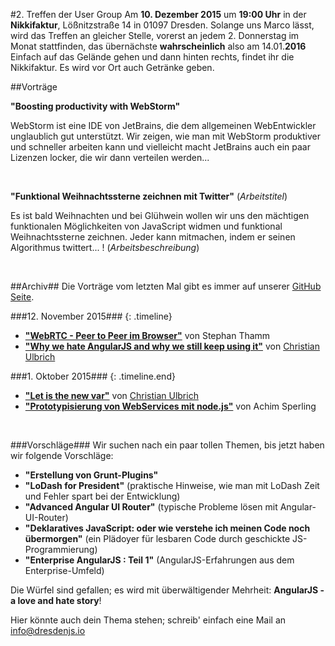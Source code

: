 #2. Treffen der User Group
Am **10. Dezember 2015** um **19:00 Uhr** in der **Nikkifaktur**, Lößnitzstraße 14 in 01097 Dresden. Solange uns Marco lässt, wird das Treffen an gleicher Stelle, vorerst an jedem 2. Donnerstag im Monat stattfinden, das übernächste **wahrscheinlich** also am 14.01.**2016**
Einfach auf das Gelände gehen und dann hinten rechts, findet ihr die Nikkifaktur. Es wird vor Ort auch Getränke geben.

##Vorträge

**"Boosting productivity with WebStorm"** 

WebStorm ist eine IDE von JetBrains, die dem allgemeinen WebEntwickler unglaublich gut unterstützt. Wir zeigen, wie man mit WebStorm produktiver und schneller arbeiten kann und vielleicht macht JetBrains auch ein paar Lizenzen locker, die wir dann verteilen werden...

&#160;

**"Funktional Weihnachtssterne zeichnen mit Twitter"** (*Arbeitstitel*)

Es ist bald Weihnachten und bei Glühwein wollen wir uns den mächtigen funktionalen Möglichkeiten von JavaScript widmen und funktional Weihnachtssterne zeichnen. Jeder kann mitmachen, indem er seinen Algorithmus twittert... ! (*Arbeitsbeschreibung*)

&#160;

##Archiv##
Die Vorträge vom letzten Mal gibt es immer auf unserer [GitHub Seite](https://github.com/dresdenjs/).

<!--
###10. Dezember 2015###
{: .timeline}

* **["WebRTC - Peer to Peer im Browser"](https://...)** von Stephan Thamm
* **["Why we hate AngularJS and why we still keep using it"](https://...)** von [Christian Ulbrich](mailto:christian@dresdenjs.io)
-->

###12. November 2015###
{: .timeline}

* **["WebRTC - Peer to Peer im Browser"](https://github.com/Innovailable/webrtc-security-talk/tree/no_security)** von Stephan Thamm
* **["Why we hate AngularJS and why we still keep using it"](assets/presentations/presentation_why_hate.pdf)** von [Christian Ulbrich](mailto:christian@dresdenjs.io)

###1. Oktober 2015###
{: .timeline.end}

* **["Let is the new var"](https://github.com/dresdenjs/let-is-the-new-var)** von [Christian Ulbrich](mailto:christian@dresdenjs.io)
* **["Prototypisierung von WebServices mit node.js"](https://github.com/dresdenjs/api-mock-using-nodejs)** von Achim Sperling

&#160;

###Vorschläge###
Wir suchen nach ein paar tollen Themen, bis jetzt haben wir folgende Vorschläge:

* **"Erstellung von Grunt-Plugins"**
* **"LoDash for President"** (praktische Hinweise, wie man mit LoDash Zeit und Fehler spart bei der Entwicklung)
* **"Advanced Angular UI Router"** (typische Probleme lösen mit Angular-UI-Router)
* **"Deklaratives JavaScript: oder wie verstehe ich meinen Code noch übermorgen"** (ein Plädoyer für lesbaren Code durch geschickte JS-Programmierung)
* **"Enterprise AngularJS : Teil 1"** (AngularJS-Erfahrungen aus dem Enterprise-Umfeld)

Die Würfel sind gefallen; es wird mit überwältigender Mehrheit: **AngularJS - a love and hate story**!

Hier könnte auch dein Thema stehen; schreib' einfach eine Mail an <info@dresdenjs.io>

